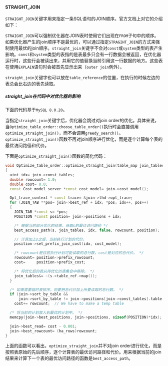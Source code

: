 #### STRAIGHT_JOIN

`STRAIGHT_JOIN`关键字用来指定一条SQL语句的JOIN顺序。官方文档上对它的介绍如下：

`STRAIGHT_JOIN`可以强制优化器在JOIN表时使用它们出现在`FROM`子句中的顺序。如果优化器产生的join顺序不是最优的，可以通过指定`STRAGIHT_JOIN`的方式来强制使用最优的join顺序。`straight_join`关键字不会对`const`或`system`类型的表产生影响。`const`和`system`类型的表指的是表最多只会有一行数据会被返回，在优化器运行时，这些行会被读出来，并用它的值替换当前引用这一行数据的地方。这些表在使用`EXPLAIN`语句时会被首先显示出来（`outer join`例外）。

`straight_join`关键字也可以放在`table_reference`的位置，在执行的时候左边的表总会比右边的表先读取。

##### straight_join在代码中对优化器的影响

下面的代码基于`MySQL 8.0.20`。

当指定`straight_join`关键字后，优化器会跳过对join order的优化。具体来说，当`Optimize_table_order::choose_table_order()`执行时会直接调用`optimize_straight_join()`，而不会调用`greedy_search()`。`optimize_straight_join()`函数不再对join顺序进行优化，而是逐个计算每个表的最优访问路径和代价。

下面是`optimize_straight_join()`函数的简化代码：

``` c++
void Optimize_table_order::optimize_straight_join(table_map join_tables)
{
  uint idx= join->const_tables;
  double rowcount= 1.0;
  double cost= 0.0;
  const Cost_model_server *const cost_model= join->cost_model();

  Opt_trace_context * const trace= &join->thd->opt_trace;
  for (JOIN_TAB **pos= join->best_ref + idx; *pos; idx++, pos++)
  {
    JOIN_TAB *const s= *pos;
    POSITION *const position= join->positions + idx;

    /* 根据当前部分优化的结果，获取s的最佳访问路径 */
    best_access_path(s, join_tables, idx, false, rowcount, position);

    // 计算加上s之后，当前执行计划的代价。
    position->set_prefix_join_cost(idx, cost_model);

    /* rowcount是目前执行计划可能读取的总行数，cost是对应的总代价。 */
    rowcount= position->prefix_rowcount;
    cost=     position->prefix_cost;

	/* 将优化后的表从待优化的表集合中移除。 */
    join_tables&= ~(s->table_ref->map());
  }

  /* 如果需要临时表排序，则要把总代价加上所要读取的总行数。 */
  if (join->sort_by_table &&
      join->sort_by_table != join->positions[join->const_tables].table->table())
    cost+= rowcount;  // We have to make a temp table

  /* 将当前的计划放入到最优的计划中。 */
  memcpy(join->best_positions, join->positions, sizeof(POSITION)*idx);

  join->best_read= cost - 0.001;
  join->best_rowcount= (ha_rows)rowcount;
}
```

上面的函数可以看出，`optimize_straight_join`并不对join order进行优化，而是按照表原始的先后顺序，逐个计算表的最优访问路径和代价。用来根据当前的join结果来计算下一个表的最优访问路径的函数是`best_access_path`。



``` c++

```





